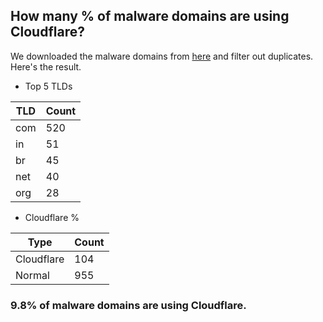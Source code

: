 ## How many % of malware domains are using Cloudflare?


We downloaded the malware domains from [here](https://urlhaus.abuse.ch) and filter out duplicates.
Here's the result.


[//]: # (start replacement)


- Top 5 TLDs

| TLD | Count |
| --- | --- |
| com | 520 |
| in | 51 |
| br | 45 |
| net | 40 |
| org | 28 |


- Cloudflare %

| Type | Count |
| --- | --- |
| Cloudflare | 104 |
| Normal | 955 |


### 9.8% of malware domains are using Cloudflare.